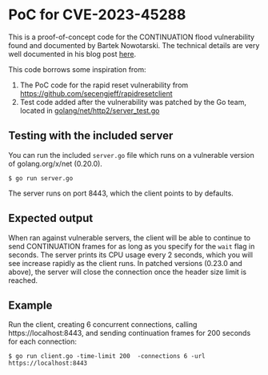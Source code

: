 # PoC for CVE-2023-45288

This is a proof-of-concept code for the CONTINUATION flood vulnerability found and documented by Bartek Nowotarski. The technical details are very well documented in his blog post [here](https://nowotarski.info/http2-continuation-flood-technical-details/).

This code borrows some inspiration from:

1. The PoC code for the rapid reset vulnerability from https://github.com/secengjeff/rapidresetclient
2. Test code added after the vulnerability was patched by the Go team, located in [golang/net/http2/server_test.go](https://github.com/golang/net/blob/ba872109ef2dc8f1da778651bd1fd3792d0e4587/http2/server_test.go#L4790)

## Testing with the included server

You can run the included `server.go` file which runs on a vulnerable version of golang.org/x/net (0.20.0). 

```shell
$ go run server.go
```

The server runs on port 8443, which the client points to by defaults. 

## Expected output

When ran against vulnerable servers, the client will be able to continue to send CONTINUATION frames for as long as you specify for the `wait` flag in seconds. The server prints its CPU usage every 2 seconds, which you will see increase rapidly as the client runs. In patched versions (0.23.0 and above), the server will close the connection once the header size limit is reached.

## Example

Run the client, creating 6 concurrent connections, calling https://localhost:8443, and sending continuation frames for 200 seconds for each connection:

```shell
$ go run client.go -time-limit 200  -connections 6 -url https://localhost:8443
```
